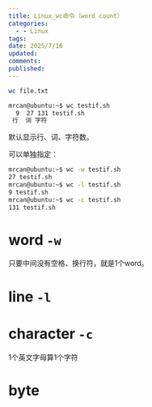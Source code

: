 ```yaml
---
title: Linux_wc命令（word count）
categories:
  - - Linux
tags: 
date: 2025/7/16
updated: 
comments: 
published:
---
```

```sh
wc file.txt
```

```sh
mrcan@ubuntu:~$ wc testif.sh
  9  27 131 testif.sh
 行  词 字符
```

默认显示行、词、字符数。

可以单独指定：
```sh
mrcan@ubuntu:~$ wc -w testif.sh 
27 testif.sh
mrcan@ubuntu:~$ wc -l testif.sh 
9 testif.sh
mrcan@ubuntu:~$ wc -c testif.sh 
131 testif.sh
```
# word `-w`
只要中间没有空格、换行符，就是1个word。
# line `-l`
# character `-c`
1个英文字母算1个字符
# byte